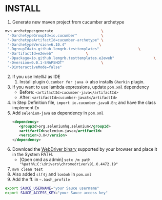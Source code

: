 # INSTALL

1. Generate new maven project from cucumber archetype
  ```bash
  mvn archetype:generate                      \
   "-DarchetypeGroupId=io.cucumber"           \
   "-DarchetypeArtifactId=cucumber-archetype" \
   "-DarchetypeVersion=6.10.4"               \
   "-DgroupId=io.github.lemgrb.testtemplates"                  \
   "-DartifactId=e2eweb"               \
   "-Dpackage=io.github.lemgrb.testtemplates.e2eweb"                  \
   "-Dversion=0.0.1-SNAPSHOT"                 \
   "-DinteractiveMode=false"
  ```
2. If you use IntelliJ as IDE
    1. Install plugin `Cucumber for java` -> also installs `Gherkin` plugin.
3. If you want to use lambda expressions, update `pom.xml` dependency
    - Before: `<artifactId>cucumber-java</artifactId>`
    - After: `<artifactId>cucumber-java8</artifactId>`
4. In Step Definition file, `import io.cucumber.java8.En`; and have the class implement `En`
5. Add `selenium-java` as dependency in `pom.xml`
   ```xml
   <dependency>
      <groupId>org.seleniumhq.selenium</groupId>
      <artifactId>selenium-java</artifactId>
      <version>3.X</version>
   </dependency>
   ```
6. Download the [WebDriver binary](https://www.selenium.dev/documentation/en/webdriver/driver_requirements/) supported by your browser and place it in the System PATH.
   - [Open cmd as admin] `setx /m path "%path%;C:\drivers\chromedriver\91.0.4472.19"`
7. `mvn clean test`
8. Also added `slf4j` and `lombok` in `pom.xml`
9. Add the ff. in `~.bash_profile`
```bash
export SAUCE_USERNAME="your Sauce username"
export SAUCE_ACCESS_KEY="your Sauce access key"
```